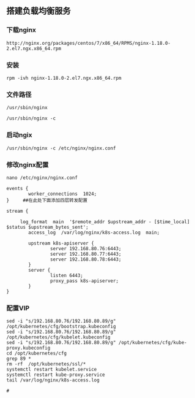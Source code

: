 ## 搭建负载均衡服务

### 下载nginx

```http://nginx.org/packages/centos/7/x86_64/RPMS/nginx-1.18.0-2.el7.ngx.x86_64.rpm```

### 安装

```rpm -ivh nginx-1.18.0-2.el7.ngx.x86_64.rpm```

### 文件路径

```
/usr/sbin/nginx
```

```
/usr/sbin/nginx -c 
```

### 启动ngix

```/usr/sbin/nginx -c /etc/nginx/nginx.conf```

### 修改nginx配置

```
nano /etc/nginx/nginx.conf
```

```
events {
        worker_connections  1024;
}     ##在此处下面添加四层转发配置

stream {

     log_format  main  '$remote_addr $upstream_addr - [$time_local] $status $upstream_bytes_sent'; 
        access_log  /var/log/nginx/k8s-access.log  main;

        upstream k8s-apiserver {
                server 192.168.80.76:6443;  
                server 192.168.80.77:6443;
                server 192.168.80.78:6443;
        }   
        server {
                listen 6443;
                proxy_pass k8s-apiserver;
        }           
}
```

### 配置VIP

```
sed -i "s/192.168.80.76/192.168.80.89/g" /opt/kubernetes/cfg/bootstrap.kubeconfig
sed -i "s/192.168.80.76/192.168.80.89/g" /opt/kubernetes/cfg/kubelet.kubeconfig
sed -i "s/192.168.80.76/192.168.80.89/g" /opt/kubernetes/cfg/kube-proxy.kubeconfig
cd /opt/kubernetes/cfg
grep 89 * 
rm -rf  /opt/kubernetes/ssl/*
systemctl restart kubelet.service 
systemctl restart kube-proxy.service
tail /var/log/nginx/k8s-access.log
```

```
# 	
```

